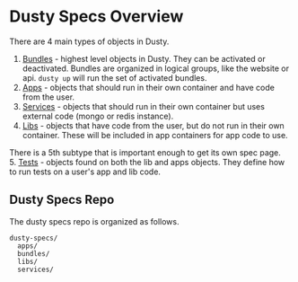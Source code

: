 # Dusty Specs Overview
There are 4 main types of objects in Dusty.<br/>
1. [Bundles](./bundle-specs.md) - highest level objects in Dusty.  They can be activated or deactivated.  Bundles are organized in logical groups, like the website or api. `dusty up` will run the set of activated bundles.<br/>
2. [Apps](./app-specs.md) - objects that should run in their own container and have code from the user.<br/>
3. [Services](./service-specs.md) - objects that should run in their own container but uses external code (mongo or redis instance).<br/>
4. [Libs](./lib-specs.md) - objects that have code from the user, but do not run in their own container. These will be included in app containers for app code to use.

There is a 5th subtype that is important enough to get its own spec page.<br/>
5. [Tests](./testing-specs.md) - objects found on both the lib and apps objects. They define how to run tests on a user's app and lib code.

## Dusty Specs Repo
The dusty specs repo is organized as follows.
```
dusty-specs/
  apps/
  bundles/
  libs/
  services/
```

